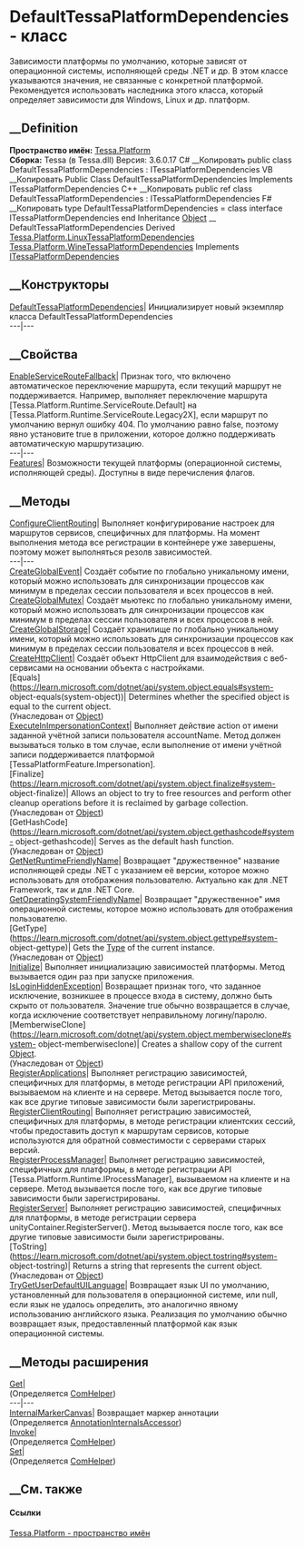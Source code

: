 # DefaultTessaPlatformDependencies - класс
Зависимости платформы по умолчанию, которые зависят от операционной системы,
исполняющей среды .NET и др. В этом классе указываются значения, не связанные
с конкретной платформой. Рекомендуется использовать наследника этого класса,
который определяет зависимости для Windows, Linux и др. платформ.
## __Definition
 **Пространство имён:** [Tessa.Platform](N_Tessa_Platform.htm)  
 **Сборка:** Tessa (в Tessa.dll) Версия: 3.6.0.17
C# __Копировать
     public class DefaultTessaPlatformDependencies : ITessaPlatformDependencies
VB __Копировать
     Public Class DefaultTessaPlatformDependencies
    	Implements ITessaPlatformDependencies
C++ __Копировать
     public ref class DefaultTessaPlatformDependencies : ITessaPlatformDependencies
F# __Копировать
     type DefaultTessaPlatformDependencies = 
        class
            interface ITessaPlatformDependencies
        end
Inheritance
    [Object](https://learn.microsoft.com/dotnet/api/system.object) __ DefaultTessaPlatformDependencies
Derived
[Tessa.Platform.LinuxTessaPlatformDependencies](T_Tessa_Platform_LinuxTessaPlatformDependencies.htm)
[Tessa.Platform.WineTessaPlatformDependencies](T_Tessa_Platform_WineTessaPlatformDependencies.htm)
Implements
    [ITessaPlatformDependencies](T_Tessa_Platform_ITessaPlatformDependencies.htm)
##  __Конструкторы
[DefaultTessaPlatformDependencies](M_Tessa_Platform_DefaultTessaPlatformDependencies__ctor.htm)|
Инициализирует новый экземпляр класса DefaultTessaPlatformDependencies  
---|---  
##  __Свойства
[EnableServiceRouteFallback](P_Tessa_Platform_DefaultTessaPlatformDependencies_EnableServiceRouteFallback.htm)|
Признак того, что включено автоматическое переключение маршрута, если текущий
маршрут не поддерживается. Например, выполняет переключение маршрута
[Tessa.Platform.Runtime.ServiceRoute.Default] на
[Tessa.Platform.Runtime.ServiceRoute.Legacy2X], если маршрут по умолчанию
вернул ошибку 404. По умолчанию равно false, поэтому явно установите true в
приложении, которое должно поддерживать автоматическую маршрутизацию.  
---|---  
[Features](P_Tessa_Platform_DefaultTessaPlatformDependencies_Features.htm)|
Возможности текущей платформы (операционной системы, исполняющей среды).
Доступны в виде перечисления флагов.  
## __Методы
[ConfigureClientRouting](M_Tessa_Platform_DefaultTessaPlatformDependencies_ConfigureClientRouting.htm)|
Выполняет конфигурирование настроек для маршрутов сервисов, специфичных для
платформы. На момент выполнения метода все регистрации в контейнере уже
завершены, поэтому может выполняться резолв зависимостей.  
---|---  
[CreateGlobalEvent](M_Tessa_Platform_DefaultTessaPlatformDependencies_CreateGlobalEvent.htm)|
Создаёт событие по глобально уникальному имени, который можно использовать для
синхронизации процессов как минимум в пределах сессии пользователя и всех
процессов в ней.  
[CreateGlobalMutex](M_Tessa_Platform_DefaultTessaPlatformDependencies_CreateGlobalMutex.htm)|
Создаёт мьютекс по глобально уникальному имени, который можно использовать для
синхронизации процессов как минимум в пределах сессии пользователя и всех
процессов в ней.  
[CreateGlobalStorage](M_Tessa_Platform_DefaultTessaPlatformDependencies_CreateGlobalStorage.htm)|
Создаёт хранилище по глобально уникальному имени, который можно использовать
для синхронизации процессов как минимум в пределах сессии пользователя и всех
процессов в ней.  
[CreateHttpClient](M_Tessa_Platform_DefaultTessaPlatformDependencies_CreateHttpClient.htm)|
Создаёт объект HttpClient для взаимодействия с веб-сервисами на основании
объекта с настройками.  
[Equals](https://learn.microsoft.com/dotnet/api/system.object.equals#system-
object-equals\(system-object\))| Determines whether the specified object is
equal to the current object.  
(Унаследован от
[Object](https://learn.microsoft.com/dotnet/api/system.object))  
[ExecuteInImpersonationContext](M_Tessa_Platform_DefaultTessaPlatformDependencies_ExecuteInImpersonationContext.htm)|
Выполняет действие action от имени заданной учётной записи пользователя
accountName. Метод должен вызываться только в том случае, если выполнение от
имени учётной записи поддерживается платформой
[TessaPlatformFeature.Impersonation].  
[Finalize](https://learn.microsoft.com/dotnet/api/system.object.finalize#system-
object-finalize)| Allows an object to try to free resources and perform other
cleanup operations before it is reclaimed by garbage collection.  
(Унаследован от
[Object](https://learn.microsoft.com/dotnet/api/system.object))  
[GetHashCode](https://learn.microsoft.com/dotnet/api/system.object.gethashcode#system-
object-gethashcode)| Serves as the default hash function.  
(Унаследован от
[Object](https://learn.microsoft.com/dotnet/api/system.object))  
[GetNetRuntimeFriendlyName](M_Tessa_Platform_DefaultTessaPlatformDependencies_GetNetRuntimeFriendlyName.htm)|
Возвращает "дружественное" название исполняющей среды .NET с указанием её
версии, которое можно использовать для отображения пользователю. Актуально как
для .NET Framework, так и для .NET Core.  
[GetOperatingSystemFriendlyName](M_Tessa_Platform_DefaultTessaPlatformDependencies_GetOperatingSystemFriendlyName.htm)|
Возвращает "дружественное" имя операционной системы, которое можно
использовать для отображения пользователю.  
[GetType](https://learn.microsoft.com/dotnet/api/system.object.gettype#system-
object-gettype)| Gets the
[Type](https://learn.microsoft.com/dotnet/api/system.type) of the current
instance.  
(Унаследован от
[Object](https://learn.microsoft.com/dotnet/api/system.object))  
[Initialize](M_Tessa_Platform_DefaultTessaPlatformDependencies_Initialize.htm)|
Выполняет инициализацию зависимостей платформы. Метод вызывается один раз при
запуске приложения.  
[IsLoginHiddenException](M_Tessa_Platform_DefaultTessaPlatformDependencies_IsLoginHiddenException.htm)|
Возвращает признак того, что заданное исключение, возникшее в процессе входа в
систему, должно быть скрыто от пользователя. Значение true обычно возвращается
в случае, когда исключение соответствует неправильному логину/паролю.  
[MemberwiseClone](https://learn.microsoft.com/dotnet/api/system.object.memberwiseclone#system-
object-memberwiseclone)| Creates a shallow copy of the current
[Object](https://learn.microsoft.com/dotnet/api/system.object).  
(Унаследован от
[Object](https://learn.microsoft.com/dotnet/api/system.object))  
[RegisterApplications](M_Tessa_Platform_DefaultTessaPlatformDependencies_RegisterApplications.htm)|
Выполняет регистрацию зависимостей, специфичных для платформы, в методе
регистрации API приложений, вызываемом на клиенте и на сервере. Метод
вызывается после того, как все другие типовые зависимости были
зарегистрированы.  
[RegisterClientRouting](M_Tessa_Platform_DefaultTessaPlatformDependencies_RegisterClientRouting.htm)|
Выполняет регистрацию зависимостей, специфичных для платформы, в методе
регистрации клиентских сессий, чтобы предоставить доступ к маршрутам сервисов,
которые используются для обратной совместимости с серверами старых версий.  
[RegisterProcessManager](M_Tessa_Platform_DefaultTessaPlatformDependencies_RegisterProcessManager.htm)|
Выполняет регистрацию зависимостей, специфичных для платформы, в методе
регистрации API [Tessa.Platform.Runtime.IProcessManager], вызываемом на
клиенте и на сервере. Метод вызывается после того, как все другие типовые
зависимости были зарегистрированы.  
[RegisterServer](M_Tessa_Platform_DefaultTessaPlatformDependencies_RegisterServer.htm)|
Выполняет регистрацию зависимостей, специфичных для платформы, в методе
регистрации сервера unityContainer.RegisterServer(). Метод вызывается после
того, как все другие типовые зависимости были зарегистрированы.  
[ToString](https://learn.microsoft.com/dotnet/api/system.object.tostring#system-
object-tostring)| Returns a string that represents the current object.  
(Унаследован от
[Object](https://learn.microsoft.com/dotnet/api/system.object))  
[TryGetUserDefaultUILanguage](M_Tessa_Platform_DefaultTessaPlatformDependencies_TryGetUserDefaultUILanguage.htm)|
Возвращает язык UI по умолчанию, установленный для пользователя в операционной
системе, или null, если язык не удалось определить, это аналогично явному
использованию английского языка. Реализация по умолчанию обычно возвращает
язык, предоставленный платформой как язык операционной системы.  
## __Методы расширения
[Get](M_Tessa_Extensions_Default_Client_EDS_ComHelper_Get.htm)|  
(Определяется
[ComHelper](T_Tessa_Extensions_Default_Client_EDS_ComHelper.htm))  
---|---  
[InternalMarkerCanvas](M_Tessa_UI_Views_Charting_Annotations_AnnotationInternalsAccessor_InternalMarkerCanvas.htm)|
Возвращает маркер аннотации  
(Определяется
[AnnotationInternalsAccessor](T_Tessa_UI_Views_Charting_Annotations_AnnotationInternalsAccessor.htm))  
[Invoke](M_Tessa_Extensions_Default_Client_EDS_ComHelper_Invoke.htm)|  
(Определяется
[ComHelper](T_Tessa_Extensions_Default_Client_EDS_ComHelper.htm))  
[Set](M_Tessa_Extensions_Default_Client_EDS_ComHelper_Set.htm)|  
(Определяется
[ComHelper](T_Tessa_Extensions_Default_Client_EDS_ComHelper.htm))  
##  __См. также
#### Ссылки
[Tessa.Platform - пространство имён](N_Tessa_Platform.htm)
